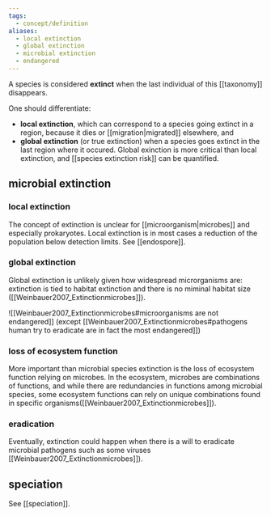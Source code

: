 ```yaml
---
tags:
  - concept/definition
aliases:
  - local extinction
  - global extinction
  - microbial extinction
  - endangered
---
```

A species is considered **extinct** when the last individual of this [[taxonomy]] disappears.

One should differentiate:
- **local extinction**, which can correspond to a species going extinct in a region, because it dies or [[migration|migrated]] elsewhere, and
- **global extinction** (or true extinction) when a species goes extinct in the last region where it occured. Global exinction is more critical than local extinction, and [[species extinction risk]] can be quantified.
## microbial extinction
### local extinction
The concept of extinction is unclear for [[microorganism|microbes]] and especially prokaryotes. Local extinction is in most cases a reduction of the population below detection limits. See [[endospore]].
### global extinction
Global extinction is unlikely given how widespread microrganisms are: extinction is tied to habitat extinction and there is no miminal habitat size ([[Weinbauer2007_Extinctionmicrobes]]).

![[Weinbauer2007_Extinctionmicrobes#microorganisms are not endangered]] (except [[Weinbauer2007_Extinctionmicrobes#pathogens human try to eradicate are in fact the most endangered]])
### loss of ecosystem function
More important than microbial species extinction is the loss of ecosystem function relying on microbes. In the ecosystem, microbes are combinations of functions, and while there are redundancies in functions among microbial species, some ecosystem functions can rely on unique combinations found in specific organisms([[Weinbauer2007_Extinctionmicrobes]]).
### eradication
Eventually, extinction could happen when there is a will to eradicate microbial pathogens such as some viruses [[Weinbauer2007_Extinctionmicrobes]]).
## speciation
See [[speciation]].